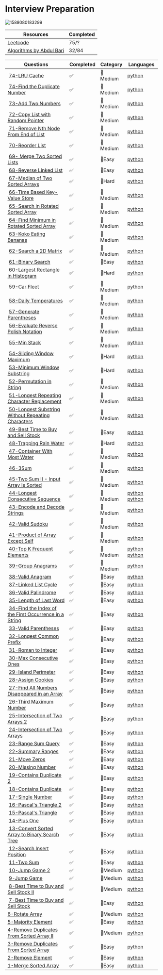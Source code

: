 # Interview Preparation

![1588080183299](https://github.com/gokcenazakyol/Interview-Preparation/assets/74296174/d029a035-edd5-47fc-814f-c6f200a1896f)

| Resources | Completed | 
| ------------- | ------------- |
|[Leetcode](https://leetcode.com)| 75/? |
|[Algorithms by Abdul Bari](https://www.youtube.com/playlist?list=PLDN4rrl48XKpZkf03iYFl-O29szjTrs_O)| 32/84 |


| Questions | Completed | Category | Languages|
| ------------- | ------------- | ------------- | ------------- |
| [74-LRU Cache](https://leetcode.com/problems/find-the-duplicate-number/description/) |✅  | 📙Medium | [python]()|
| [74-Find the Duplicate Number](https://leetcode.com/problems/find-the-duplicate-number/description/) |✅  | 📙Medium | [python]()|
| [73-Add Two Numbers](https://leetcode.com/problems/add-two-numbers/description/) |✅  | 📙Medium | [python]()|
| [72-Copy List with Random Pointer](https://leetcode.com/problems/copy-list-with-random-pointer/description/) |✅  | 📙Medium | [python]()|
| [71-Remove Nth Node From End of List](https://leetcode.com/problems/remove-nth-node-from-end-of-list/description/) |✅  | 📙Medium | [python](https://github.com/gokcenazakyol/Interview-Preparation/blob/main/solutions/71-Remove%20Nth%20Node%20From%20End%20of%20List.png)|
| [70-Reorder List](https://leetcode.com/problems/reorder-list/description/) |✅  | 📙Medium | [python](https://github.com/gokcenazakyol/Interview-Preparation/blob/main/solutions/70-Reorder%20List.png)|
| [69- Merge Two Sorted Lists](https://leetcode.com/problems/merge-two-sorted-lists/description/) |✅  | 📗Easy | [python](https://github.com/gokcenazakyol/Interview-Preparation/blob/main/solutions/69-Merge%20Two%20Sorted%20Lists.png)|
| [68-Reverse Linked List](https://leetcode.com/problems/reverse-linked-list/description/) |✅  | 📗Easy | [python](https://github.com/gokcenazakyol/Interview-Preparation/blob/main/solutions/68-Reverse%20Linked%20List.png)|
| [67-Median of Two Sorted Arrays](https://leetcode.com/problems/median-of-two-sorted-arrays/description/) |✅  | 📕Hard | [python](https://github.com/gokcenazakyol/Interview-Preparation/blob/main/solutions/67-Median%20of%20Two%20Sorted%20Arrays.png)|
| [66-Time Based Key-Value Store](https://leetcode.com/problems/time-based-key-value-store/) |✅  | 📙Medium | [python](https://github.com/gokcenazakyol/Interview-Preparation/blob/main/solutions/66-Time%20Based%20Key-Value%20Store.png)|
| [65-Search in Rotated Sorted Array](https://leetcode.com/problems/search-in-rotated-sorted-array/description/) |✅  | 📙Medium | [python](https://github.com/gokcenazakyol/Interview-Preparation/blob/main/solutions/65-Search%20in%20Rotated%20Sorted%20Array.png)|
| [64-Find Minimum in Rotated Sorted Array](https://leetcode.com/problems/find-minimum-in-rotated-sorted-array/description/) |✅  | 📙Medium | [python](https://github.com/gokcenazakyol/Interview-Preparation/blob/main/solutions/64-Find%20Minimum%20in%20Rotated%20Sorted%20Array.png)|
| [63-Koko Eating Bananas](https://leetcode.com/problems/koko-eating-bananas/description/) |✅  | 📙Medium | [python](https://github.com/gokcenazakyol/Interview-Preparation/blob/main/solutions/63-Koko%20Eating%20Bananas.png)|
| [62-Search a 2D Matrix](https://leetcode.com/problems/search-a-2d-matrix/description/) |✅  | 📙Medium | [python](https://github.com/gokcenazakyol/Interview-Preparation/blob/main/solutions/62-Search%20a%202D%20Matrix.png)|
| [61-Binary Search](https://leetcode.com/problems/binary-search/) |✅  | 📗Easy | [python](https://github.com/gokcenazakyol/Interview-Preparation/blob/main/solutions/61-Binary%20Search.png)|
| [60-Largest Rectangle in Histogram](https://leetcode.com/problems/largest-rectangle-in-histogram/description/) |✅  | 📕Hard | [python](https://github.com/gokcenazakyol/Interview-Preparation/blob/main/solutions/60-Largest%20Rectangle%20in%20Histogram.png)|
| [59-Car Fleet](https://leetcode.com/problems/car-fleet/description/) |✅  | 📙Medium | [python](https://github.com/gokcenazakyol/Interview-Preparation/blob/main/solutions/59-Car%20Fleet.png)|
| [58-Daily Temperatures](https://leetcode.com/problems/daily-temperatures/description/) |✅  | 📙Medium | [python](https://github.com/gokcenazakyol/Interview-Preparation/blob/main/solutions/58-Daily%20Temperatures.png)|
| [57-Generate Parentheses](https://leetcode.com/problems/generate-parentheses/) |✅  | 📙Medium | [python](https://github.com/gokcenazakyol/Interview-Preparation/blob/main/solutions/57-Generate%20Parentheses.png)|
| [56-Evaluate Reverse Polish Notation](https://leetcode.com/problems/evaluate-reverse-polish-notation/description/) |✅  | 📙Medium | [python]()|
| [55-Min Stack](https://leetcode.com/problems/min-stack/description/) |✅  | 📙Medium | [python](https://github.com/gokcenazakyol/Interview-Preparation/blob/main/solutions/55-Min%20Stack.png)|
| [54-Sliding Window Maximum](https://leetcode.com/problems/sliding-window-maximum/description/) |✅  | 📕Hard | [python](https://github.com/gokcenazakyol/Interview-Preparation/blob/main/solutions/54-Sliding%20Window%20Maximum.png)|
| [53-Minimum Window Substring](https://leetcode.com/problems/minimum-window-substring/description/) |✅  | 📕Hard | [python](https://github.com/gokcenazakyol/Interview-Preparation/blob/main/solutions/53-Minimum%20Window%20Substring.png)|
| [52-Permutation in String](https://leetcode.com/problems/permutation-in-string/description/) |✅  | 📙Medium | [python](https://github.com/gokcenazakyol/Interview-Preparation/blob/main/solutions/52-Permutation%20in%20String.png)|
| [51-Longest Repeating Character Replacement](https://leetcode.com/problems/longest-repeating-character-replacement/description/) |✅  | 📙Medium | [python](https://github.com/gokcenazakyol/Interview-Preparation/blob/main/solutions/51-Longest%20Repeating%20Character%20Replacement.png)|
| [50-Longest Substring Without Repeating Characters](https://leetcode.com/problems/longest-substring-without-repeating-characters/description/) |✅  | 📙Medium | [python](https://github.com/gokcenazakyol/Interview-Preparation/blob/main/solutions/50-Longest%20Substring%20Without%20Repeating%20Characters.png)|
| [49-Best Time to Buy and Sell Stock](https://leetcode.com/problems/best-time-to-buy-and-sell-stock/description/) |✅  | 📗Easy | [python](https://github.com/gokcenazakyol/Interview-Preparation/blob/main/solutions/49-Best%20Time%20to%20Buy%20and%20Sell%20Stock.png)|
| [48-Trapping Rain Water](https://leetcode.com/problems/trapping-rain-water/description/) |✅  | 📕Hard | [python](https://github.com/gokcenazakyol/Interview-Preparation/blob/main/solutions/48-Trapping%20Rain%20Water.png)|
| [47-Container With Most Water](https://leetcode.com/problems/container-with-most-water/) |✅  | 📙Medium | [python](https://github.com/gokcenazakyol/Interview-Preparation/blob/main/solutions/47-Container%20With%20Most%20Water.png)|
| [46-3Sum](https://leetcode.com/problems/3sum/description/) |✅  | 📙Medium | [python](https://github.com/gokcenazakyol/Interview-Preparation/blob/main/solutions/46-3Sum.png)|
| [45-Two Sum II - Input Array Is Sorted](https://leetcode.com/problems/two-sum-ii-input-array-is-sorted/description/) |✅  | 📙Medium | [python](https://github.com/gokcenazakyol/Interview-Preparation/blob/main/solutions/45-Two%20Sum%20II%20-%20Input%20Array%20Is%20Sorted.png)|
| [44-Longest Consecutive Sequence](https://leetcode.com/problems/longest-consecutive-sequence/description/) |✅  | 📙Medium | [python](https://github.com/gokcenazakyol/Interview-Preparation/blob/main/solutions/44-Longest%20Consecutive%20Sequence.png) [python](https://github.com/gokcenazakyol/Interview-Preparation/blob/main/solutions/44-Longest%20Consecutive%20Sequence2.png)|
| [43-Encode and Decode Strings](https://www.lintcode.com/problem/659/) |✅  | 📙Medium | [python](https://github.com/gokcenazakyol/Interview-Preparation/blob/main/solutions/43-Encode%20and%20Decode%20Strings.png)|
| [42-Valid Sudoku](https://leetcode.com/problems/valid-sudoku/description/) |✅  | 📙Medium | [python](https://github.com/gokcenazakyol/Interview-Preparation/blob/main/solutions/42-Valid%20Sudoku.png)|
| [41-Product of Array Except Self](https://leetcode.com/problems/product-of-array-except-self/description/) |✅  | 📙Medium | [python](https://github.com/gokcenazakyol/Interview-Preparation/blob/main/solutions/41-Product%20of%20Array%20Except%20Self.png)|
| [40-Top K Frequent Elements](https://leetcode.com/problems/top-k-frequent-elements/description/) |✅  | 📙Medium | [python](https://github.com/gokcenazakyol/Interview-Preparation/blob/main/solutions/40-Top%20K%20Frequent%20Elements-my%20solution.png) [python](https://github.com/gokcenazakyol/Interview-Preparation/blob/main/solutions/40-Top%20K%20Frequent%20Elements.png)|
| [39-Group Anagrams](https://leetcode.com/problems/group-anagrams/description/) |✅  | 📙Medium | [python](https://github.com/gokcenazakyol/Interview-Preparation/blob/main/solutions/39-Group%20Anagrams.png)|
| [38-Valid Anagram](https://leetcode.com/problems/valid-anagram/) |✅  | 📗Easy | [python](https://github.com/gokcenazakyol/Interview-Preparation/blob/main/solutions/38-Valid%20Anagram.png)|
| [37-Linked List Cycle](https://leetcode.com/problems/linked-list-cycle/description/) |✅  | 📗Easy | [python](https://github.com/gokcenazakyol/Interview-Preparation/blob/main/solutions/37-Linked%20List%20Cycle.png)|
| [36-Valid Palindrome](https://leetcode.com/problems/valid-palindrome/description/) |✅  | 📗Easy | [python](https://github.com/gokcenazakyol/Interview-Preparation/blob/main/solutions/36-Valid%20Palindrome.png)|
| [35-Length of Last Word](https://leetcode.com/problems/length-of-last-word/) |✅  | 📗Easy | [python](https://github.com/gokcenazakyol/Interview-Preparation/blob/main/solutions/35-Length%20of%20Last%20Word.png)|
| [34-Find the Index of the First Occurrence in a String](https://leetcode.com/problems/find-the-index-of-the-first-occurrence-in-a-string/) |✅  | 📗Easy | [python](https://github.com/gokcenazakyol/Interview-Preparation/blob/main/solutions/34-Find%20the%20Index%20of%20the%20First%20Occurrence%20in%20a%20String.png)|
| [33-Valid Parentheses](https://leetcode.com/problems/valid-parentheses/) |✅  | 📗Easy | [python](https://github.com/gokcenazakyol/Interview-Preparation/blob/main/solutions/33-Valid%20Parentheses.png)|
| [32-Longest Common Prefix](https://leetcode.com/problems/longest-common-prefix/) |✅  | 📗Easy | [python](https://github.com/gokcenazakyol/Interview-Preparation/blob/main/solutions/32-Longest%20Common%20Prefix.png)|
| [31-Roman to Integer](https://leetcode.com/problems/roman-to-integer/) |✅  | 📗Easy | [python](https://github.com/gokcenazakyol/Interview-Preparation/blob/main/solutions/31-Roman%20to%20Integer.png)|
| [30-Max Consecutive Ones](https://leetcode.com/problems/max-consecutive-ones/description/) |✅  | 📗Easy | [python](https://github.com/gokcenazakyol/Interview-Preparation/blob/main/solutions/30-Max%20Consecutive%20Ones.png)|
| [29-Island Perimeter](https://leetcode.com/problems/island-perimeter/description/) |✅  | 📗Easy | [python](https://github.com/gokcenazakyol/Interview-Preparation/blob/main/solutions/29-Island%20Perimeter.png)|
| [28-Assign Cookies](https://leetcode.com/problems/assign-cookies/description/) |✅  | 📗Easy | [python](https://github.com/gokcenazakyol/Interview-Preparation/blob/main/solutions/28-Find%20Content%20Children.png)|
| [27-Find All Numbers Disappeared in an Array](https://leetcode.com/problems/find-all-numbers-disappeared-in-an-array/description/) |✅  | 📗Easy | [python](https://github.com/gokcenazakyol/Interview-Preparation/blob/main/solutions/27-Find%20Disappeared%20Numbers.png)|
| [26-Third Maximum Number](https://leetcode.com/problems/third-maximum-number/description/) |✅  | 📗Easy | [python](https://github.com/gokcenazakyol/Interview-Preparation/blob/main/solutions/26-Third%20Maximum%20Number.png)|
| [25-Intersection of Two Arrays 2](https://leetcode.com/problems/intersection-of-two-arrays-ii/) |✅  | 📗Easy | [python](https://github.com/gokcenazakyol/Interview-Preparation/blob/main/solutions/25-Intersection%20of%20Two%20Arrays%202.png)|
| [24-Intersection of Two Arrays](https://leetcode.com/problems/intersection-of-two-arrays/) |✅  | 📗Easy | [python](https://github.com/gokcenazakyol/Interview-Preparation/blob/main/solutions/24-Intersection%20of%20Two%20Arrays.png)|
| [23-Range Sum Query](https://leetcode.com/problems/range-sum-query-immutable/) |✅  | 📗Easy | [python](https://github.com/gokcenazakyol/Interview-Preparation/blob/main/solutions/23-Range%20Sum%20Query.png)|
| [22-Summary Ranges](https://leetcode.com/problems/summary-ranges/) |✅  | 📗Easy | [python](https://github.com/gokcenazakyol/Interview-Preparation/blob/main/solutions/22-Summary%20Ranges.png)|
| [21-Move Zeros](https://leetcode.com/problems/move-zeroes/) |✅  | 📗Easy | [python](https://github.com/gokcenazakyol/Interview-Preparation/blob/main/solutions/21-Move%20Zeros.png)|
| [20-Missing Number](https://leetcode.com/problems/missing-number/) |✅  | 📗Easy | [python](https://github.com/gokcenazakyol/Interview-Preparation/blob/main/solutions/20-Missing%20Number.png)|
| [19-Contains Duplicate 2](https://leetcode.com/problems/contains-duplicate-ii/) |✅  | 📗Easy | [python](https://github.com/gokcenazakyol/Interview-Preparation/blob/main/solutions/19-ContainsDuplicate%202.png)|
| [18-Contains Duplicate](https://leetcode.com/problems/contains-duplicate/) |✅  | 📗Easy | [python](https://github.com/gokcenazakyol/Interview-Preparation/blob/main/solutions/18-ContainsDuplicate.png)|
| [17-Single Number](https://leetcode.com/problems/single-number/) |✅  | 📗Easy | [python](https://github.com/gokcenazakyol/Interview-Preparation/blob/main/solutions/17-Single%20Number.png)|
| [16-Pascal's Triangle 2](https://leetcode.com/problems/pascals-triangle-ii/) |✅  | 📗Easy | [python](https://github.com/gokcenazakyol/Interview-Preparation/blob/main/solutions/16-Pascal's%20Triangle%202.png)|
| [15-Pascal's Triangle](https://leetcode.com/problems/pascals-triangle/) |✅  | 📗Easy | [python](https://github.com/gokcenazakyol/Interview-Preparation/blob/main/solutions/15-Pascal's%20Triangle.png)|
| [14-Plus One](https://leetcode.com/problems/plus-one/) |✅  | 📗Easy | [python](https://github.com/gokcenazakyol/Interview-Preparation/blob/main/solutions/14-PlusOne.png)|
| [13-Convert Sorted Array to Binary Search Tree](https://leetcode.com/problems/convert-sorted-array-to-binary-search-tree/) |✅  | 📗Easy | [python](https://github.com/gokcenazakyol/Interview-Preparation/blob/main/solutions/13-ConvertSortedArrayToBinarySearchTree.png)|
| [12-Search Insert Position](https://leetcode.com/problems/search-insert-position/) |✅  | 📗Easy | [python](https://github.com/gokcenazakyol/Interview-Preparation/blob/main/solutions/12-SearchInsertPosition.png)|
| [11-Two Sum](https://leetcode.com/problems/two-sum/) |✅  | 📗Easy | [python](https://github.com/gokcenazakyol/Interview-Preparation/blob/main/solutions/11-TwoSum.png)|
| [10-Jump Game 2](https://leetcode.com/problems/jump-game-ii/?envType=study-plan-v2&envId=top-interview-150) | ✅ | 📙Medium |[python](https://github.com/gokcenazakyol/Interview-Preparation/blob/main/solutions/10-JumpGame2.png) |
| [9-Jump Game](https://leetcode.com/problems/jump-game/?envType=study-plan-v2&envId=top-interview-150) | ✅ | 📙Medium |[python](https://github.com/gokcenazakyol/Interview-Preparation/blob/main/solutions/9-JumpGame.png) |
| [8-Best Time to Buy and Sell Stock II](https://leetcode.com/problems/best-time-to-buy-and-sell-stock-ii/?envType=study-plan-v2&envId=top-interview-150) | ✅ | 📙Medium | [python](https://github.com/gokcenazakyol/Interview-Preparation/blob/main/solutions/8-BestTimeToBuyAndSellStock2.png)|
| [7-Best Time to Buy and Sell Stock](https://leetcode.com/problems/best-time-to-buy-and-sell-stock/?envType=study-plan-v2&envId=top-interview-150) |✅  | 📗Easy | [python](https://github.com/gokcenazakyol/Interview-Preparation/blob/main/solutions/7-BestTimeToBuyAndSellStock.png)|
| [6-Rotate Array](https://leetcode.com/problems/rotate-array/?envType=study-plan-v2&id=top-interview-150)| ✅ | 📙Medium |[python](https://github.com/gokcenazakyol/Interview-Preparation/blob/main/solutions/6-Rotate%20Array.png)|
| [5-Majority Element](https://leetcode.com/problems/majority-element/?envType=study-plan-v2&id=top-interview-150)| ✅ | 📗Easy |[python](https://github.com/gokcenazakyol/Interview-Preparation/blob/main/solutions/5-Majority%20Element.png)|
| [4-Remove Duplicates From Sorted Array II](https://leetcode.com/problems/remove-duplicates-from-sorted-array-ii/?envType=study-plan-v2&id=top-interview-150)| ✅ | 📙Medium |[python](https://github.com/gokcenazakyol/Interview-Preparation/blob/main/solutions/4-Remove%20Duplicates%20From%20Sorted%20Array%20II.png)|
| [3-Remove Duplicates From Sorted Array](https://leetcode.com/problems/remove-duplicates-from-sorted-array/?envType=study-plan-v2&id=top-interview-150)| ✅ | 📗Easy |[python](https://github.com/gokcenazakyol/Interview-Preparation/blob/main/solutions/3-remove_duplicates.png)|
| [2-Remove Element](https://leetcode.com/problems/remove-element/?envType=study-plan-v2&id=top-interview-150)| ✅ | 📗Easy |[python](https://github.com/gokcenazakyol/Interview-Preparation/blob/main/solutions/2-remove_element.png) |
| [1-Merge Sorted Array](https://leetcode.com/problems/merge-sorted-array/?envType=study-plan-v2&id=top-interview-150)| ✅ | 📗Easy |[python](https://github.com/gokcenazakyol/Interview-Preparation/blob/main/solutions/1-merge.png) |
